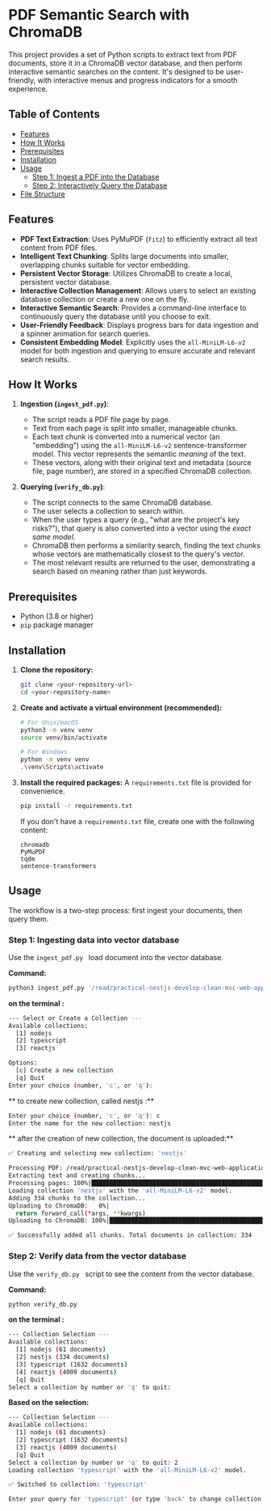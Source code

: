 # PDF Semantic Search with ChromaDB

This project provides a set of Python scripts to extract text from PDF documents, store it in a ChromaDB vector database, and then perform interactive semantic searches on the content. It's designed to be user-friendly, with interactive menus and progress indicators for a smooth experience.

## Table of Contents
- [Features](#features)
- [How It Works](#how-it-works)
- [Prerequisites](#prerequisites)
- [Installation](#installation)
- [Usage](#usage)
  - [Step 1: Ingest a PDF into the Database](#step-1-ingest-a-pdf-into-the-database)
  - [Step 2: Interactively Query the Database](#step-2-interactively-query-the-database)
- [File Structure](#file-structure)

## Features

- **PDF Text Extraction**: Uses PyMuPDF (`fitz`) to efficiently extract all text content from PDF files.
- **Intelligent Text Chunking**: Splits large documents into smaller, overlapping chunks suitable for vector embedding.
- **Persistent Vector Storage**: Utilizes ChromaDB to create a local, persistent vector database.
- **Interactive Collection Management**: Allows users to select an existing database collection or create a new one on the fly.
- **Interactive Semantic Search**: Provides a command-line interface to continuously query the database until you choose to exit.
- **User-Friendly Feedback**: Displays progress bars for data ingestion and a spinner animation for search queries.
- **Consistent Embedding Model**: Explicitly uses the `all-MiniLM-L6-v2` model for both ingestion and querying to ensure accurate and relevant search results.

## How It Works

1.  **Ingestion (`ingest_pdf.py`)**:
    - The script reads a PDF file page by page.
    - Text from each page is split into smaller, manageable chunks.
    - Each text chunk is converted into a numerical vector (an "embedding") using the `all-MiniLM-L6-v2` sentence-transformer model. This vector represents the semantic *meaning* of the text.
    - These vectors, along with their original text and metadata (source file, page number), are stored in a specified ChromaDB collection.

2.  **Querying (`verify_db.py`)**:
    - The script connects to the same ChromaDB database.
    - The user selects a collection to search within.
    - When the user types a query (e.g., "what are the project's key risks?"), that query is also converted into a vector using the *exact same model*.
    - ChromaDB then performs a similarity search, finding the text chunks whose vectors are mathematically closest to the query's vector.
    - The most relevant results are returned to the user, demonstrating a search based on meaning rather than just keywords.

## Prerequisites

- Python (3.8 or higher)
- `pip` package manager

## Installation

1.  **Clone the repository:**
    ```bash
    git clone <your-repository-url>
    cd <your-repository-name>
    ```

2.  **Create and activate a virtual environment (recommended):**
    ```bash
    # For Unix/macOS
    python3 -m venv venv
    source venv/bin/activate

    # For Windows
    python -m venv venv
    .\venv\Scripts\activate
    ```

3.  **Install the required packages:**
    A `requirements.txt` file is provided for convenience.
    ```bash
    pip install -r requirements.txt
    ```

    If you don't have a `requirements.txt` file, create one with the following content:
    ```
    chromadb
    PyMuPDF
    tqdm
    sentence-transformers
    ```

## Usage

The workflow is a two-step process: first ingest your documents, then query them.

### Step 1: Ingesting data into vector database

Use the `ingest_pdf.py ` load document into the vector database.

**Command:**
```bash
python3 ingest_pdf.py '/read/practical-nestjs-develop-clean-mvc-web-applications-9798410685962_compress.pdf' 
```

**on the terminal :**
```bash
--- Select or Create a Collection ---
Available collections:
  [1] nodejs
  [2] typescript
  [3] reactjs

Options:
  [c] Create a new collection
  [q] Quit
Enter your choice (number, 'c', or 'q'): 
```

** to create new collection, called nestjs :**
```bash
Enter your choice (number, 'c', or 'q'): c
Enter the name for the new collection: nestjs
```

** after the creation of new collection, the document is uploaded:**
```bash
✅ Creating and selecting new collection: 'nestjs'

Processing PDF: /read/practical-nestjs-develop-clean-mvc-web-applications-9798410685962_compress.pdf
Extracting text and creating chunks...
Processing pages: 100%|███████████████████████████████████████████████████████████████████████████████████████████████████████| 121/121 [00:00<00:00, 506.22it/s]
Loading collection 'nestjs' with the 'all-MiniLM-L6-v2' model.
Adding 334 chunks to the collection...
Uploading to ChromaDB:   0%|                                                                                                               | 0/4 [00:00<?, ?it/s]/Library/Frameworks/Python.framework/Versions/3.13/lib/python3.13/site-packages/torch/nn/modules/module.py:1762: FutureWarning: `encoder_attention_mask` is deprecated and will be removed in version 4.55.0 for `BertSdpaSelfAttention.forward`.
  return forward_call(*args, **kwargs)
Uploading to ChromaDB: 100%|███████████████████████████████████████████████████████████████████████████████████████████████████████| 4/4 [00:04<00:00,  1.01s/it]

✅ Successfully added all chunks. Total documents in collection: 334
````


### Step 2: Verify data from the vector database

Use the `verify_db.py ` script to see the content from the vector database.

**Command:**
```bash
python verify_db.py 
```

**on the terminal :**
```bash
--- Collection Selection ---
Available collections:
  [1] nodejs (61 documents)
  [2] nestjs (334 documents)
  [3] typescript (1632 documents)
  [4] reactjs (4009 documents)
  [q] Quit
Select a collection by number or 'q' to quit: 
```

**Based on the selection:**
```bash
--- Collection Selection ---
Available collections:
  [1] nodejs (61 documents)
  [2] typescript (1632 documents)
  [3] reactjs (4009 documents)
  [q] Quit
Select a collection by number or 'q' to quit: 2
Loading collection 'typescript' with the 'all-MiniLM-L6-v2' model.

✅ Switched to collection: 'typescript'

Enter your query for 'typescript' (or type 'back' to change collection, 'quit' to exit): 
```

